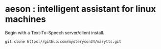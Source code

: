 # aeson   :   intelligent assistant for linux machines

Begin with a Text-To-Speech server/client install.

    git clone https://github.com/mysteryson34/marytts.git
